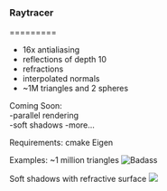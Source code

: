 ### Raytracer
=========
- 16x antialiasing
- reflections of depth 10
- refractions
- interpolated normals
- ~1M triangles and 2 spheres


Coming Soon:  
-parallel rendering  
-soft shadows
-more...  

Requirements:
cmake
Eigen

Examples:
~1 million triangles
![Badass](http://i.imgur.com/y2abqpF.png "Badass")

Soft shadows with refractive surface
![](https://cloud.githubusercontent.com/assets/6402530/15654924/18eb2742-264d-11e6-9857-9b259bf463d9.png) 
